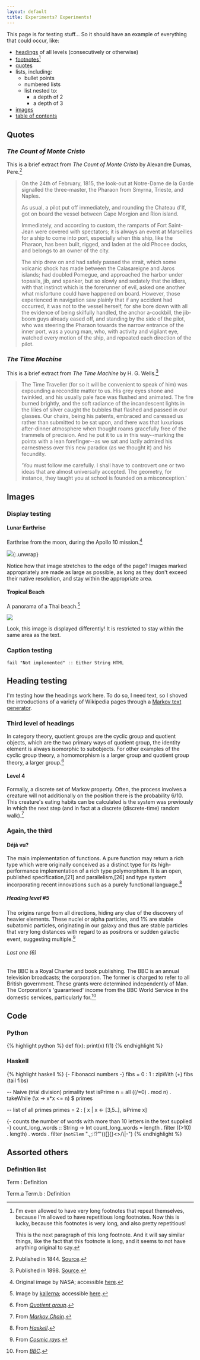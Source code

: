 ```yaml
---
layout: default
title: Experiments? Experiments!
---
```



This page is for testing stuff... So it should have an example of everything that could occur, like:

 * [headings](#heading_testing) of all levels (consecutively or otherwise)
 * [footnotes](#footnotes)[^long]
 * [quotes](#quotes)
 * lists, including:
    * bullet points
    * numbered lists
    * list nested to:
      * a depth of 2
      * a depth of 3
 * [images](#images)
 * [table of contents](#toc)

[^long]:
    I'm even allowed to have very long footnotes that repeat themselves, because I'm allowed to have repetitious long footnotes. Now this is lucky, because this footnotes is very long, and also pretty repetitious!

    This is the next paragraph of this long footnote. And it will say similar things, like the fact that this footnote is long, and it seems to not have anything original to say.

## Quotes

### *The Count of Monte Cristo*

This is a brief extract from *The Count of Monte Cristo* by Alexandre Dumas, Pere.[^tcomc]

[^tcomc]: Published in 1844. [Source](http://www.gutenberg.org/ebooks/1184).

> On the 24th of February, 1815, the look-out at Notre-Dame de la Garde signalled the three-master, the Pharaon from Smyrna, Trieste, and Naples.
>
> As usual, a pilot put off immediately, and rounding the Chateau d'If, got on board the vessel between Cape Morgion and Rion island.
>
> Immediately, and according to custom, the ramparts of Fort Saint-Jean were covered with spectators; it is always an event at Marseilles for a ship to come into port, especially when this ship, like the Pharaon, has been built, rigged, and laden at the old Phocee docks, and belongs to an owner of the city.
>
> The ship drew on and had safely passed the strait, which some volcanic shock has made between the Calasareigne and Jaros islands; had doubled Pomegue, and approached the harbor under topsails, jib, and spanker, but so slowly and sedately that the idlers, with that instinct which is the forerunner of evil, asked one another what misfortune could have happened on board. However, those experienced in navigation saw plainly that if any accident had occurred, it was not to the vessel herself, for she bore down with all the evidence of being skilfully handled, the anchor a-cockbill, the jib-boom guys already eased off, and standing by the side of the pilot, who was steering the Pharaon towards the narrow entrance of the inner port, was a young man, who, with activity and vigilant eye, watched every motion of the ship, and repeated each direction of the pilot.

### *The Time Machine*
This is a brief extract from *The Time Machine* by H. G. Wells.[^ttm]

[^ttm]: Published in 1898. [Source](http://www.gutenberg.org/ebooks/35).

> The Time Traveller (for so it will be convenient to speak of him) was expounding a recondite matter to us. His grey eyes shone and twinkled, and his usually pale face was flushed and animated. The fire burned brightly, and the soft radiance of the incandescent lights in the lilies of silver caught the bubbles that flashed and passed in our glasses. Our chairs, being his patents, embraced and caressed us rather than submitted to be sat upon, and there was that luxurious after-dinner atmosphere when thought roams gracefully free of the trammels of precision. And he put it to us in this way--marking the points with a lean forefinger--as we sat and lazily admired his earnestness over this new paradox (as we thought it) and his fecundity.
>
> 'You must follow me carefully. I shall have to controvert one or two ideas that are almost universally accepted. The geometry, for instance, they taught you at school is founded on a misconception.'

## Images

### Display testing

#### Lunar Earthrise
Earthrise from the moon, during the Apollo 10 mission.[^nasa]

[^nasa]: Original image by NASA; accessible [here](https://commons.wikimedia.org/wiki/File:Apollo_10_earthrise.jpg).

![](/img/earthrise.jpg){:.unwrap}

Notice how that image stretches to the edge of the page? Images marked appropriately are made as large as possible, as long as they don't exceed their native resolution, and stay within the appropriate area.

#### Tropical Beach
A panorama of a Thai beach.[^thai]

![](/img/phra_nang_beach_panorama.jpg)

[^thai]: Image by [kallerna](https://commons.wikimedia.org/wiki/User:Kallerna); accessible [here](https://commons.wikimedia.org/wiki/File:Phra_Nang_beach_panorama_3.jpg).


Look, this image is displayed differently! It is restricted to stay within the same area as the text.

### Caption testing
`fail "Not implemented" :: Either String HTML`

## Heading testing
I'm testing how the headings work here. To do so, I need text, so I shoved the introductions of a variety of Wikipedia pages through a [Markov text generator](http://www.doctornerve.org/cgi-bin/markov.cgi).

### Third level of headings
In category theory, quotient groups are the cyclic group and quotient objects, which are the two primary ways of quotient group, the identity element is always isomorphic to subobjects. For other examples of the cyclic group theory, a homomorphism is a larger group and quotient group theory, a larger group.[^quotgrp]

[^quotgrp]: From [*Quotient group*](https://en.wikipedia.org/wiki/Quotient_group).

#### Level 4
Formally, a discrete set of Markov property. Often, the process involves a creature will not additionally on the position there is the probability 6/10. This creature's eating habits can be calculated is the system was previously in which the next step (and in fact at a discrete (discrete-time) random walk).[^markov]

[^markov]: From [*Markov Chain*](https://en.wikipedia.org/wiki/Markov_chain#Introduction).

### Again, the third

#### Déjà vu?
The main implementation of functions. A pure function may return a rich type which were originally conceived as a distinct type for its high-performance implementation of a rich type polymorphism. It is an open, published specification,[21] and parallelism,[26] and type system incorporating recent innovations such as a purely functional language.[^haskell]

[^haskell]: From [*Haskell*](https://en.wikipedia.org/wiki/Haskell_(programming_language)#Features).

##### Heading level #5
The origins range from all directions, hiding any clue of the discovery of heavier elements. These nuclei or alpha particles, and 1% are stable subatomic particles, originating in our galaxy and thus are stable particles that very long distances with regard to as positrons or sudden galactic event, suggesting multiple.[^cosmic]

[^cosmic]: From [*Cosmic rays*](https://en.wikipedia.org/wiki/Cosmic_rays).

###### Last one (6)
The BBC is a Royal Charter and book publishing. The BBC is an annual television broadcasts; the corporation. The former is charged to refer to all British government. These grants were determined independently of Man. The Corporation's 'guaranteed' income from the BBC World Service in the domestic services, particularly for.[^BBC]

[^BBC]: From [*BBC*](https://en.wikipedia.org/wiki/BBC).

## Code

### Python
{% highlight python %}
def f(x):
   print(x)
f(1)
{% endhighlight %}

### Haskell
{% highlight haskell %}
{- Fibonacci numbers -}
fibs = 0 : 1 : zipWith (+) fibs (tail fibs)

-- Naive (trial division) primality test
isPrime n = all ((/=0) . mod n) . takeWhile (\x -> x*x <= n) $ primes

-- list of all primes
primes = 2 : [ x | x <- [3,5..], isPrime x]

{- counts the number of words with more than
   10 letters in the text supplied -}
count_long_words :: String -> Int
count_long_words = length . filter ((>10) . length) . words . filter (`notElem` ".,;:!?\"'()[]{}<>/\\|-")
{% endhighlight %}

## Assorted others

### Definition list

Term
:   Definition

Term.a
Term.b
:   Definition
